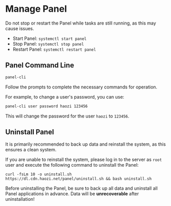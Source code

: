 # Manage Panel

Do not stop or restart the Panel while tasks are still running, as this may cause issues.

* Start Panel: `systemctl start panel`
* Stop Panel: `systemctl stop panel`
* Restart Panel: `systemctl restart panel`

## Panel Command Line

```bash
panel-cli
```

Follow the prompts to complete the necessary commands for operation.

For example, to change a user's password, you can use:

```bash
panel-cli user password haozi 123456
```

This will change the password for the user `haozi` to `123456`.

## Uninstall Panel

It is primarily recommended to back up data and reinstall the system, as this ensures a clean system.

If you are unable to reinstall the system, please log in to the server as `root` user and execute the following command to uninstall the Panel:

```shell
curl -fsLm 10 -o uninstall.sh https://dl.cdn.haozi.net/panel/uninstall.sh && bash uninstall.sh
```

Before uninstalling the Panel, be sure to back up all data and uninstall all Panel applications in advance. Data will be **unrecoverable** after uninstallation!
